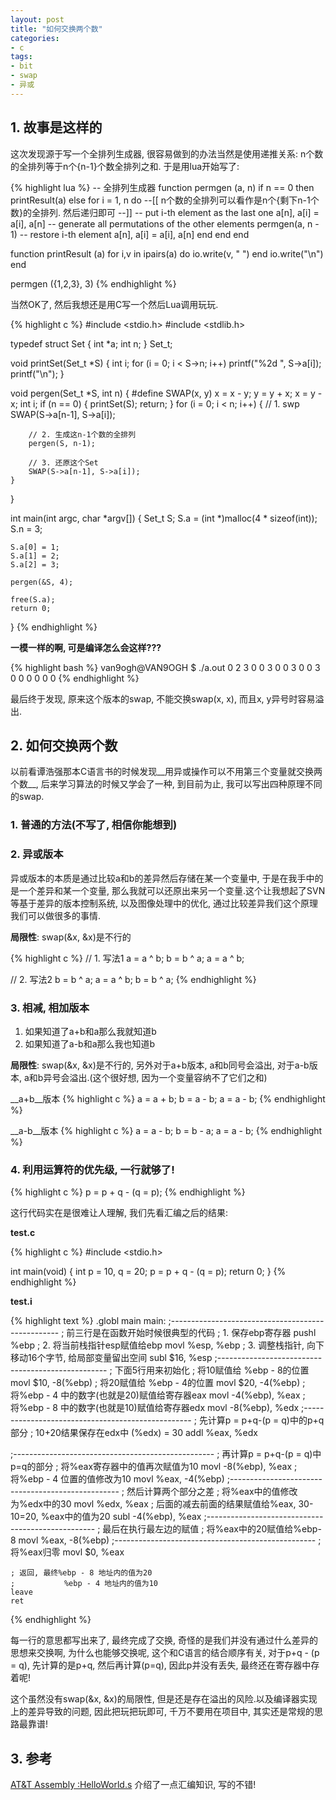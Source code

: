 ```yaml
---
layout: post
title: "如何交换两个数"
categories:
- c
tags:
- bit
- swap
- 异或
---
```


## 1. 故事是这样的

这次发现源于写一个全排列生成器, 很容易做到的办法当然是使用递推关系: n个数的全排列等于n个{n-1}个数全排列之和.
于是用lua开始写了:

{% highlight lua %}
-- 全排列生成器
function permgen (a, n)
    if n == 0 then
       printResult(a)
    else
       for i = 1, n do
	       --[[ n个数的全排列可以看作是n个{剩下n-1个数}的全排列.
		        然后递归即可
		   --]]
           -- put i-th element as the last one
           a[n], a[i] = a[i], a[n]
           -- generate all permutations of the other elements
           permgen(a, n - 1)
           -- restore i-th element
           a[n], a[i] = a[i], a[n]
       end
    end
end
 
function printResult (a)
    for i,v in ipairs(a) do
       io.write(v, " ")
    end
    io.write("\n")
end
 
permgen ({1,2,3}, 3)
{% endhighlight %}

当然OK了, 然后我想还是用C写一个然后Lua调用玩玩.

{% highlight c %}
#include <stdio.h>
#include <stdlib.h>

typedef struct Set {
	int *a;
	int n;
} Set_t;

void printSet(Set_t *S)
{
	int i;
	for (i = 0; i < S->n; i++)
		printf("%2d ", S->a[i]);
	printf("\n");
}

void pergen(Set_t *S, int n)
{
#define SWAP(x, y) x = x - y; y = y + x; x = y - x;
	int i;
	if (n == 0) {
		printSet(S);
		return;
	}
	for (i = 0; i < n; i++) {
		// 1. swp
		SWAP(S->a[n-1], S->a[i]);

		// 2. 生成这n-1个数的全排列
		pergen(S, n-1);

		// 3. 还原这个Set
		SWAP(S->a[n-1], S->a[i]);
	}
}

int main(int argc, char *argv[])
{
	Set_t S;
	S.a = (int *)malloc(4 * sizeof(int));
	S.n = 3;
	
	S.a[0] = 1;
	S.a[1] = 2;
	S.a[2] = 3;
	
	pergen(&S, 4);

	free(S.a);
	return 0;
}
{% endhighlight %}

__一模一样的啊, 可是编译怎么会这样???__

{% highlight bash %}
van9ogh@VAN9OGH $ ./a.out 
 0  2  3 
 0  0  3 
 0  0  3 
 0  0  3 
 0  0  0 
 0  0  0 
{% endhighlight %}

最后终于发现, 原来这个版本的swap, 不能交换swap(x, x), 而且x, y异号时容易溢出.


## 2. 如何交换两个数

以前看谭浩强那本C语言书的时候发现__用异或操作可以不用第三个变量就交换两个数__, 后来学习算法的时候又学会了一种, 到目前为止, 我可以写出四种原理不同的swap.


### 1. 普通的方法(不写了, 相信你能想到)

### 2. 异或版本

异或版本的本质是通过比较a和b的差异然后存储在某一个变量中, 于是在我手中的是一个差异和某一个变量, 那么我就可以还原出来另一个变量.这个让我想起了SVN等基于差异的版本控制系统, 以及图像处理中的优化, 通过比较差异我们这个原理我们可以做很多的事情.

__局限性__: swap(&x, &x)是不行的

{% highlight c %}
// 1. 写法1
a = a ^ b;
b = b ^ a;
a = a ^ b;

// 2. 写法2
b = b ^ a;
a = a ^ b;
b = b ^ a;
{% endhighlight %}

### 3. 相减, 相加版本

1. 如果知道了a+b和a那么我就知道b
2. 如果知道了a-b和a那么我也知道b


__局限性__: swap(&x, &x)是不行的, 另外对于a+b版本, a和b同号会溢出, 对于a-b版本, a和b异号会溢出.(这个很好想, 因为一个变量容纳不了它们之和)

__a+b__版本
{% highlight c %}
a = a + b;
b = a - b;
a = a - b;
{% endhighlight %}

__a-b__版本
{% highlight c %}
a = a - b;
b = b - a;
a = a - b;
{% endhighlight %}

### 4. 利用运算符的优先级, 一行就够了!

{% highlight c %}
p = p + q - (q = p);
{% endhighlight %}

这行代码实在是很难让人理解, 我们先看汇编之后的结果:

__test.c__

{% highlight c %}
#include <stdio.h>

int main(void)
{
	int p = 10, q = 20;
	p = p + q - (q = p);
	return 0;
}
{% endhighlight %}

__test.i__

{% highlight text %}
	.globl	main
main:
;--------------------------------------------------
	; 前三行是在函数开始时候很典型的代码
	; 1. 保存ebp寄存器
	pushl	%ebp
	; 2. 将当前栈指针esp赋值给ebp
	movl	%esp, %ebp
	; 3. 调整栈指针, 向下移动16个字节, 给局部变量留出空间
	subl	$16, %esp
;--------------------------------------------------
    ; 下面5行用来初始化
	; 将10赋值给 %ebp - 8的位置
	movl	$10, -8(%ebp)
	; 将20赋值给 %ebp - 4的位置
	movl	$20, -4(%ebp)
	; 将%ebp - 4 中的数字(也就是20)赋值给寄存器eax
	movl	-4(%ebp), %eax
	; 将%ebp - 8 中的数字(也就是10)赋值给寄存器edx
	movl	-8(%ebp), %edx
;--------------------------------------------------
    ; 先计算p = p+q-(p = q)中的p+q部分
	; 10+20结果保存在edx中 (%edx) = 30
	addl	%eax, %edx

;--------------------------------------------------
    ; 再计算p = p+q-(p = q)中p=q的部分
	; 将%eax寄存器中的值再次赋值为10
	movl	-8(%ebp), %eax
	; 将%ebp - 4 位置的值修改为10
	movl	%eax, -4(%ebp)
;--------------------------------------------------
    ; 然后计算两个部分之差
	; 将%eax中的值修改为%edx中的30
	movl	%edx, %eax
	; 后面的减去前面的结果赋值给%eax, 30-10=20, %eax中的值为20
	subl	-4(%ebp), %eax
;--------------------------------------------------
    ; 最后在执行最左边的赋值
	; 将%eax中的20赋值给%ebp-8
	movl	%eax, -8(%ebp)
;--------------------------------------------------
	; 将%eax归零
	movl	$0, %eax

	; 返回, 最终%ebp - 8 地址内的值为20
	;           %ebp - 4 地址内的值为10
	leave
	ret
{% endhighlight %}

每一行的意思都写出来了, 最终完成了交换, 奇怪的是我们并没有通过什么差异的思想来交换啊, 为什么也能够交换呢, 这个和C语言的结合顺序有关, 对于p+q - (p = q), 先计算的是p+q, 然后再计算(p=q), 因此p并没有丢失, 最终还在寄存器中存着呢!

这个虽然没有swap(&x, &x)的局限性, 但是还是存在溢出的风险.以及编译器实现上的差异导致的问题, 因此把玩把玩即可, 千万不要用在项目中, 其实还是常规的思路最靠谱!

## 3. 参考

[AT&T Assembly :HelloWorld.s](http://stallman.blogbus.com/logs/18582675.html) 介绍了一点汇编知识, 写的不错!
